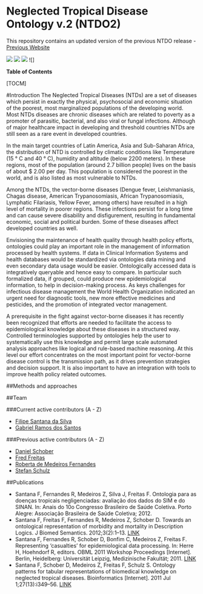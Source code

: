# Neglected Tropical Disease Ontology v.2 (NTDO2)

This repository contains an updated version of the previous NTDO release - [Previous Website](https://www.cin.ufpe.br/~ntdo/)

![](https://img.shields.io/github/stars/pandao/editor.md.svg) ![](https://img.shields.io/github/forks/pandao/editor.md.svg) ![](https://img.shields.io/github/tag/pandao/editor.md.svg) ![]


**Table of Contents**

[TOCM]

#Introduction
The Neglected Tropical Diseases (NTDs) are a set of diseases which persist in exactly the physical, psychosocial and economic situation of the poorest, most marginalized populations of the developing world. Most NTDs diseases are chronic diseases which are related to poverty as a promoter of parasitic, bacterial, and also viral or fungal infections. Although of major healthcare impact in developing and threshold countries NTDs are still seen as a rare event in developed countries.

In the main target countries of Latin America, Asia and Sub-Saharan Africa, the distribution of NTD is controlled by climatic conditions like Temperature (15 ° C and 40 ° C), humidity and altitude (below 2200 meters). In these regions, most of the population (around 2.7 billion people) lives on the basis of about $ 2.00 per day. This population is considered the poorest in the world, and is also listed as most vulnerable to NTDs.

Among the NTDs, the vector-borne diseases (Dengue fever, Leishmaniasis, Chagas disease, American Trypanosomiasis, African Trypanosomiasis, Lymphatic Filariasis, Yellow Fever, among others) have resulted in a high level of mortality in poorer regions. These infections persist for a long time and can cause severe disability and disfigurement, resulting in fundamental economic, social and political burden. Some of these diseases affect developed countries as well.

Envisioning the maintenance of health quality through health policy efforts, ontologies could play an important role in the management of information processed by health systems. If data in Clinical Information Systems and health databases would be standardized via ontologies data mining and even secondary data usage would be easier. Ontologically accessed data is integratively queryable and hence easy to compare. In particular such formalized data, if grouped, could produce new epidemiological information, to help in decision-making process. As keys challenges for infectious disease management the World Health Organization indicated an urgent need for diagnostic tools, new more effective medicines and pesticides, and the promotion of integrated vector management.

A prerequisite in the fight against vector-borne diseases it has recently been recognized that efforts are needed to facilitate the access to epidemiological knowledge about these diseases in a structured way. Controlled terminologies supported by ontologies help the user to systematically use this knowledge and permit large scale automated analysis approaches like logical and rule-based machine reasoning. At this level our effort concentrates on the most important point for vector-borne disease control is the transmission path, as it drives prevention strategies and decision support. It is also important to have an integration with tools to improve health policy related outcomes.

##Methods and approaches

##Team

###Current active contributors (A - Z)
- [Filipe Santana da Silva](http://lattes.cnpq.br/8268902147804566)
- [Gabriel Ramos dos Santos](http://lattes.cnpq.br/9549783211777653)

###Previous active contributors (A - Z)
- [Daniel Schober](https://orcid.org/0000-0001-8014-6648)
- [Fred Freitas](http://lattes.cnpq.br/6195215666638965)
- [Roberta de Medeiros Fernandes](http://lattes.cnpq.br/3961655686440683)
- [Stefan Schulz](http://user.medunigraz.at/stefan.schulz/)

##Publications
- Santana F, Fernandes R, Medeiros Z, Silva J, Freitas F. Ontologia para as doenças tropicais negligenciadas: avaliação dos dados do SIM e do SINAN. In: Anais do 10o Congresso Brasileiro de Saúde Coletiva. Porto Alegre: Associação Brasileira de Saúde Coletiva; 2012.
- Santana F, Freitas F, Fernandes R, Medeiros Z, Schober D. Towards an ontological representation of morbidity and mortality in Description Logics. J Biomed Semantics. 2012;3(2):1–13. [LINK](https://jbiomedsem.biomedcentral.com/articles/10.1186/2041-1480-3-S2-S7)
- Santana F, Fernandes R, Schober D, Bonfim C, Medeiros Z, Freitas F. Representing ‘casualties’ for epidemiological data processing. In: Herre H, Hoehndorf R, editors. OBML 2011 Workshop Proceedings [Internet]. Berlin, Heidelberg: Universität Leipzig, Medizinische Fakultät; 2011. [LINK](https://wiki.imise.uni-leipzig.de/Gruppen/OBML/Workshops/2011)
- Santana F, Schober D, Medeiros Z, Freitas F, Schulz S. Ontology patterns for tabular representations of biomedical knowledge on neglected tropical diseases. Bioinformatics [Internet]. 2011 Jul 1;27(13):i349–56. [LINK](http://bioinformatics.oxfordjournals.org/content/27/13/i349.abstract?keytype=ref&ijkey=oHNR37qzV1lhcbq)